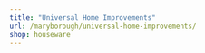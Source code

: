 ```yaml
---
title: "Universal Home Improvements"
url: /maryborough/universal-home-improvements/
shop: houseware
---
```

